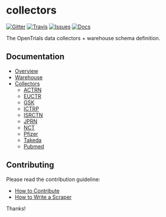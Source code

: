 # collectors

[![Gitter](https://img.shields.io/gitter/room/opentrials/chat.svg)](https://gitter.im/opentrials/chat)
[![Travis](https://img.shields.io/travis/opentrials/collectors/master.svg)](https://travis-ci.org/opentrials/collectors)
[![Issues](https://img.shields.io/badge/issue-tracker-orange.svg)](https://github.com/opentrials/opentrials/issues)
[![Docs](https://img.shields.io/badge/docs-latest-blue.svg)](http://docs.opentrials.net/en/latest/developers/)

The OpenTrials data collectors + warehouse schema definition.

## Documentation

- [Overview](docs/overview.md)
- [Warehouse](docs/warehouse.md)
- [Collectors](docs/collectors/)
  - [ACTRN](docs/collectors/actrn.md)
  - [EUCTR](docs/collectors/euctr.md)
  - [GSK](docs/collectors/gsk.md)
  - [ICTRP](docs/collectors/ictrp.md)
  - [ISRCTN](docs/collectors/isrctn.md)
  - [JPRN](docs/collectors/jprn.md)
  - [NCT](docs/collectors/nct.md)
  - [Pfizer](docs/collectors/pfizer.md)
  - [Takeda](docs/collectors/takeda.md)
  - [Pubmed](docs/collectors/pubmed.md)

## Contributing

Please read the contribution guideline:

- [How to Contribute](CONTRIBUTING.md)
- [How to Write a Scraper](docs/scraper-guide.md)

Thanks!
